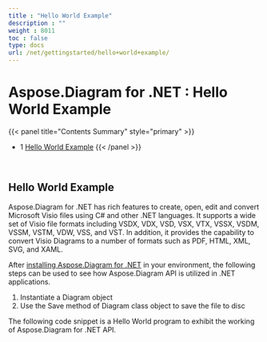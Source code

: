 ```yaml
---
title : "Hello World Example" 
description : "" 
weight : 8011 
toc : false
type: docs
url: /net/gettingstarted/hello+world+example/
---
```


# Aspose.Diagram for .NET : Hello World Example


{{< panel title="Contents Summary" style="primary" >}}
*   1 [Hello World Example](#hello-world-example)
{{< /panel >}}
 

 

## Hello World Example

Aspose.Diagram for .NET has rich features to create, open, edit and convert Microsoft Visio files using C# and other .NET languages. It supports a wide set of Visio file formats including VSDX, VDX, VSD, VSX, VTX, VSSX, VSDM, VSSM, VSTM, VDW, VSS, and VST. In addition, it provides the capability to convert Visio Diagrams to a number of formats such as PDF, HTML, XML, SVG, and XAML.

After [installing Aspose.Diagram for .NET](https://docs2.aspose.com/diagram/net/gettingstarted/installation) in your environment, the following steps can be used to see how Aspose.Diagram API is utilized in .NET applications.

1.  Instantiate a Diagram object
2.  Use the Save method of Diagram class object to save the file to disc

The following code snippet is a Hello World program to exhibit the working of Aspose.Diagram for .NET API.

